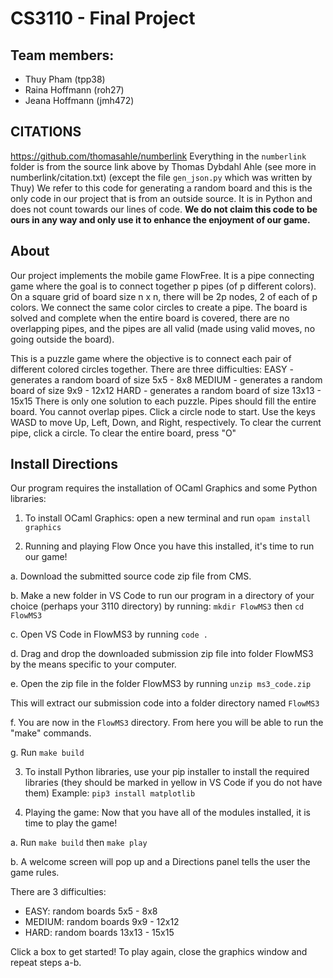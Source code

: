 # CS3110 - Final Project

## Team members:
- Thuy Pham (tpp38)
- Raina Hoffmann (roh27)
- Jeana Hoffmann (jmh472)

## CITATIONS
https://github.com/thomasahle/numberlink 
Everything in the ``numberlink`` folder is from the source link above by Thomas Dybdahl Ahle (see more in numberlink/citation.txt) (except the file ``gen_json.py`` which was written by Thuy)
We refer to this code for generating a random board and this is the only code in our project that is from an outside source. It is in Python and does not count towards our lines of code. ****We do not claim this code to be ours in any way and only use it to enhance the enjoyment of our game.****

## About
Our project implements the mobile game FlowFree. It is a pipe connecting game where the goal is to connect together p pipes (of p different colors). On a square grid of board size n x n, there will be 2p nodes, 2 of each of p colors. We connect the same color circles to create a pipe. The board is solved and complete when the entire board is covered, there are no overlapping pipes, and the pipes are all valid (made using valid moves, no going outside the board).

This is a puzzle game where the objective is to connect each pair of different colored circles together. There are three difficulties: EASY - generates a random board of size 5x5 - 8x8 MEDIUM - generates a random board of size 9x9 - 12x12 HARD - generates a random board of size 13x13 - 15x15 There is only one solution to each puzzle. Pipes should fill the entire board. You cannot overlap pipes. Click a circle node to start. Use the keys WASD to move Up, Left, Down, and Right, respectively. To clear the current pipe, click a circle. To clear the entire board, press "O"

## Install Directions

Our program requires the installation of OCaml Graphics and some Python libraries:

1. To install OCaml Graphics: open a new terminal and run ``opam install graphics``

2. Running and playing Flow Once you have this installed, it's time to run our game!

a. Download the submitted source code zip file from CMS.

b. Make a new folder in VS Code to run our program in a directory of your choice (perhaps your 3110 directory) by running: ``mkdir FlowMS3`` then ``cd FlowMS3`` 

c. Open VS Code in FlowMS3 by running ``code .`` 

d. Drag and drop the downloaded submission zip file into folder FlowMS3 by the means specific to your computer. 

e. Open the zip file in the folder FlowMS3 by running ``unzip ms3_code.zip``

This will extract our submission code into a folder directory named ``FlowMS3``

f. You are now in the ``FlowMS3`` directory. From here you will be able to run the "make" commands.

g. Run ``make build``

3. To install Python libraries, use your pip installer to install the required libraries (they should be marked in yellow in VS Code if you do not have them) Example: ``pip3 install matplotlib``

4. Playing the game: Now that you have all of the modules installed, it is time to play the game!

a. Run ``make build`` then ``make play``

b. A welcome screen will pop up and a Directions panel tells the user the game rules.

There are 3 difficulties: 
- EASY: random boards 5x5 - 8x8 
- MEDIUM: random boards 9x9 - 12x12
- HARD: random boards 13x13 - 15x15

Click a box to get started! To play again, close the graphics window and repeat steps a-b.